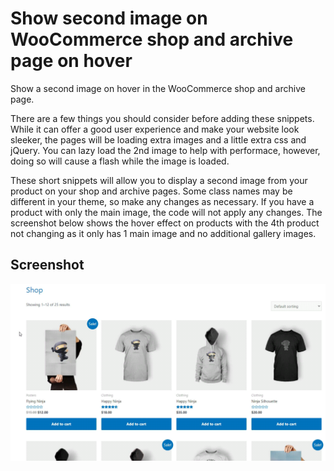 # Show second image on WooCommerce shop and archive page on hover
Show a second image on hover in the WooCommerce shop and archive page.

There are a few things you should consider before adding these snippets. While it can offer a good user experience and make your website look sleeker, the pages will be loading extra images and a little extra css and jQuery. You can lazy load the 2nd image to help with performace, however, doing so will cause a flash while the image is loaded.

These short snippets will allow you to display a second image from your product on your shop and archive pages. Some class names may be different in your theme, so make any changes as necessary. If you have a product with only the main image, the code will not apply any changes. The screenshot below shows the hover effect on products with the 4th product not changing as it only has 1 main image and no additional gallery images.

## Screenshot

![alt text](/assets/shop-hover.gif)
